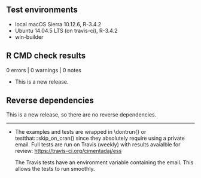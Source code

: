 ## Test environments
* local macOS Sierra 10.12.6, R-3.4.2
* Ubuntu 14.04.5 LTS (on travis-ci), R-3.4.2
* win-builder

## R CMD check results

0 errors | 0 warnings | 0 notes

* This is a new release.

## Reverse dependencies

This is a new release, so there are no reverse dependencies.

---

* The examples and tests are wrapped in \dontrun{} or testthat:::skip_on_cran()
  since they absolutely require using a private email. Full tests
  are run on Travis (weekly) with results avaialble for review:
  https://travis-ci.org/cimentadaj/ess
  
  The Travis tests have an environment variable containing the email. This
  allows the tests to run smoothly.